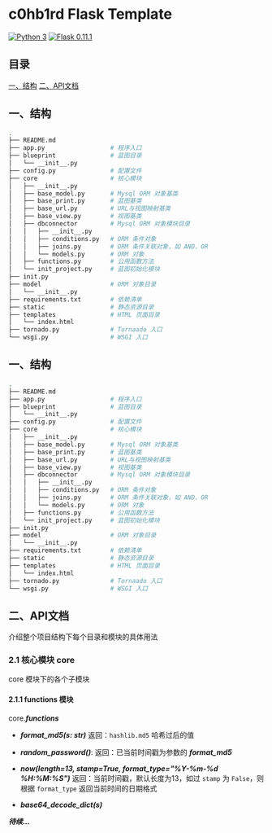 # c0hb1rd Flask Template
[![Python 3](https://img.shields.io/badge/python-3.x-green.svg)](https://www.python.org/)
[![Flask 0.11.1](https://img.shields.io/badge/flask-0.11.1-yellow.svg)](https://github.com/pallets/flask)

## 目录
[一、结构](一结构)
[二、API文档](二API文档)

## 一、结构
```bash
.
├── README.md
├── app.py                  # 程序入口
├── blueprint               # 蓝图目录
│   └── __init__.py
├── config.py               # 配置文件
├── core                    # 核心模块
│   ├── __init__.py
│   ├── base_model.py       # Mysql ORM 对象基类
│   ├── base_print.py       # 蓝图基类
│   ├── base_url.py         # URL与视图映射基类
│   ├── base_view.py        # 视图基类
│   ├── dbconnector         # Mysql ORM 对象模块目录
│   │   ├── __init__.py
│   │   ├── conditions.py   # ORM 条件对象
│   │   ├── joins.py        # ORM 条件关联对象，如 AND、OR
│   │   └── models.py       # ORM 对象
│   ├── functions.py        # 公用函数方法
│   └── init_project.py     # 蓝图初始化模块
├── init.py
├── model                   # ORM 对象目录
│   └── __init__.py
├── requirements.txt        # 依赖清单
├── static                  # 静态资源目录
├── templates               # HTML 页面目录
│   └── index.html
├── tornado.py              # Tornaado 入口
└── wsgi.py                 # WSGI 入口
```

## 一、结构
```bash
.
├── README.md
├── app.py                  # 程序入口
├── blueprint               # 蓝图目录
│   └── __init__.py
├── config.py               # 配置文件
├── core                    # 核心模块
│   ├── __init__.py
│   ├── base_model.py       # Mysql ORM 对象基类
│   ├── base_print.py       # 蓝图基类
│   ├── base_url.py         # URL与视图映射基类
│   ├── base_view.py        # 视图基类
│   ├── dbconnector         # Mysql ORM 对象模块目录
│   │   ├── __init__.py 
│   │   ├── conditions.py   # ORM 条件对象
│   │   ├── joins.py        # ORM 条件关联对象，如 AND、OR
│   │   └── models.py       # ORM 对象
│   ├── functions.py        # 公用函数方法
│   └── init_project.py     # 蓝图初始化模块
├── init.py
├── model                   # ORM 对象目录
│   └── __init__.py
├── requirements.txt        # 依赖清单
├── static                  # 静态资源目录
├── templates               # HTML 页面目录
│   └── index.html
├── tornado.py              # Tornaado 入口
└── wsgi.py                 # WSGI 入口
```

## 二、API文档
介绍整个项目结构下每个目录和模块的具体用法
### 2.1 核心模块 core
core 模块下的各个子模块
#### 2.1.1 functions 模块
core._**functions**_
- _**format_md5(s: str)**_
  返回：`hashlib.md5` 哈希过后的值

- _**random_password()**_:
  返回：已当前时间戳为参数的 _**format_md5**_ 
  
- _**now(length=13, stamp=True, format_type="%Y-%m-%d %H:%M:%S")**_
  返回：当前时间戳，默认长度为13，如过 `stamp` 为 `False`，则根据 `format_type` 返回当前时间的日期格式

- _**base64_decode_dict(s)**_


_**待续...**_


